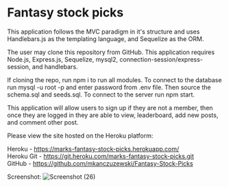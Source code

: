 # Fantasy stock picks
This application follows the MVC paradigm in it's structure and uses Handlebars.js as the templating language,
and Sequelize as the ORM.

The user may clone this repository from GitHub. This application requires Node.js, Express.js, Sequelize, mysql2, connection-session/express-session, and handlebars.

If cloning the repo, run npm i to run all modules.
To connect to the database run mysql -u root -p and enter password from .env file. Then source the schema.sql and seeds.sql.
To connect to the server run npm start.

This application will allow users to sign up if they are not a member, then once they are logged in they are able to view, leaderboard, add new posts, and comment other post.

Please view the site hosted on the Heroku platform:

Heroku - https://marks-fantasy-stock-picks.herokuapp.com/ <br>
Heroku Git - https://git.heroku.com/marks-fantasy-stock-picks.git <br>
GitHub - https://github.com/mkanczuzewski/Fantasy-Stock-Picks <br>

Screenshot:
![Screenshot (26)](https://user-images.githubusercontent.com/91295870/150043466-659d2ea2-9672-4c57-88fc-5e09686e634e.png)
